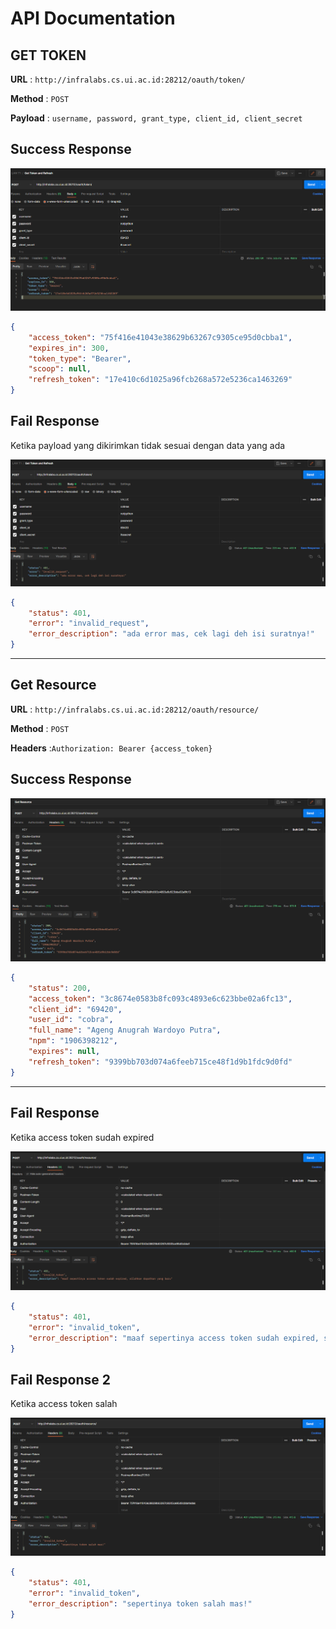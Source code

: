 # API Documentation

## GET TOKEN

**URL** : `http://infralabs.cs.ui.ac.id:28212/oauth/token/`

**Method** : `POST`

**Payload** : `username, password, grant_type, client_id, client_secret`

## Success Response
![screenshot](images/s1.png)

```json
{
    "access_token": "75f416e41043e38629b63267c9305ce95d0cbba1",
    "expires_in": 300,
    "token_type": "Bearer",
    "scoop": null,
    "refresh_token": "17e410c6d1025a96fcb268a572e5236ca1463269"
}
```
## Fail Response

Ketika payload yang dikirimkan tidak sesuai dengan data yang ada

![screenshot](images/f1.png)

```json
{
    "status": 401,
    "error": "invalid_request",
    "error_description": "ada error mas, cek lagi deh isi suratnya!"
}
```

---

## Get Resource

**URL** : `http://infralabs.cs.ui.ac.id:28212/oauth/resource/`

**Method** : `POST`

**Headers** :`Authorization: Bearer {access_token}`

## Success Response

![screenshot](images/s2.png)

```json
{
    "status": 200,
    "access_token": "3c8674e0583b8fc093c4893e6c623bbe02a6fc13",
    "client_id": "69420",
    "user_id": "cobra",
    "full_name": "Ageng Anugrah Wardoyo Putra",
    "npm": "1906398212",
    "expires": null,
    "refresh_token": "9399bb703d074a6feeb715ce48f1d9b1fdc9d0fd"
}
```

---

## Fail Response

Ketika access token sudah expired

![screenshot](images/f2.png)

```json
{
    "status": 401,
    "error": "invalid_token",
    "error_description": "maaf sepertinya access token sudah expired, silahkan dapatkan yang baru"
}
```

## Fail Response 2

Ketika access token salah

![screenshot](images/f3.png)

```json
{
    "status": 401,
    "error": "invalid_token",
    "error_description": "sepertinya token salah mas!"
}
```